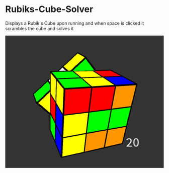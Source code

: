 # Rubiks-Cube-Solver
Displays a Rubik's Cube upon running and when space is clicked it scrambles the cube and solves it


<img src="ExampleImage.png" />

